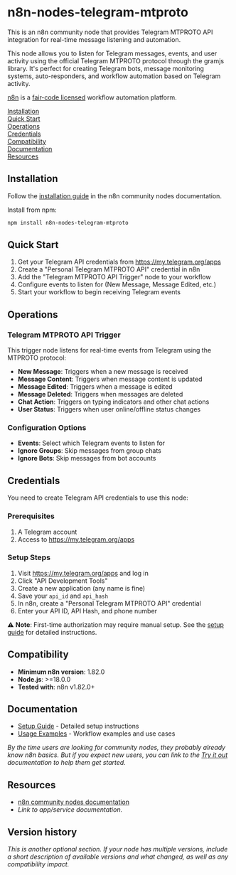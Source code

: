 # n8n-nodes-telegram-mtproto

This is an n8n community node that provides Telegram MTPROTO API integration for real-time message listening and automation.

This node allows you to listen for Telegram messages, events, and user activity using the official Telegram MTPROTO protocol through the gramjs library. It's perfect for creating Telegram bots, message monitoring systems, auto-responders, and workflow automation based on Telegram activity.

[n8n](https://n8n.io/) is a [fair-code licensed](https://docs.n8n.io/reference/license/) workflow automation platform.

[Installation](#installation)  
[Quick Start](#quick-start)  
[Operations](#operations)  
[Credentials](#credentials)  
[Compatibility](#compatibility)  
[Documentation](#documentation)  
[Resources](#resources)  

## Installation

Follow the [installation guide](https://docs.n8n.io/integrations/community-nodes/installation/) in the n8n community nodes documentation.

Install from npm:
```bash
npm install n8n-nodes-telegram-mtproto
```

## Quick Start

1. Get your Telegram API credentials from https://my.telegram.org/apps
2. Create a "Personal Telegram MTPROTO API" credential in n8n
3. Add the "Telegram MTPROTO API Trigger" node to your workflow
4. Configure events to listen for (New Message, Message Edited, etc.)
5. Start your workflow to begin receiving Telegram events

## Operations

### Telegram MTPROTO API Trigger

This trigger node listens for real-time events from Telegram using the MTPROTO protocol:

- **New Message**: Triggers when a new message is received
- **Message Content**: Triggers when message content is updated  
- **Message Edited**: Triggers when a message is edited
- **Message Deleted**: Triggers when messages are deleted
- **Chat Action**: Triggers on typing indicators and other chat actions
- **User Status**: Triggers when user online/offline status changes

### Configuration Options

- **Events**: Select which Telegram events to listen for
- **Ignore Groups**: Skip messages from group chats
- **Ignore Bots**: Skip messages from bot accounts

## Credentials

You need to create Telegram API credentials to use this node:

### Prerequisites
1. A Telegram account
2. Access to https://my.telegram.org/apps

### Setup Steps
1. Visit https://my.telegram.org/apps and log in
2. Click "API Development Tools"
3. Create a new application (any name is fine)
4. Save your `api_id` and `api_hash`
5. In n8n, create a "Personal Telegram MTPROTO API" credential
6. Enter your API ID, API Hash, and phone number

⚠️ **Note**: First-time authorization may require manual setup. See the [setup guide](./docs/TELEGRAM_SETUP.md) for detailed instructions.

## Compatibility

- **Minimum n8n version**: 1.82.0
- **Node.js**: >=18.0.0
- **Tested with**: n8n v1.82.0+

## Documentation

- [Setup Guide](./docs/TELEGRAM_SETUP.md) - Detailed setup instructions
- [Usage Examples](./docs/USAGE_EXAMPLES.md) - Workflow examples and use cases

_By the time users are looking for community nodes, they probably already know n8n basics. But if you expect new users, you can link to the [Try it out](https://docs.n8n.io/try-it-out/) documentation to help them get started._

## Resources

* [n8n community nodes documentation](https://docs.n8n.io/integrations/#community-nodes)
* _Link to app/service documentation._

## Version history

_This is another optional section. If your node has multiple versions, include a short description of available versions and what changed, as well as any compatibility impact._

